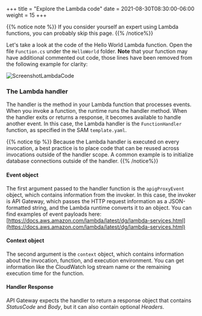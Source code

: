 +++
title = "Explore the Lambda code"
date = 2021-08-30T08:30:00-06:00
weight = 15
+++

{{% notice note %}}
If you consider yourself an expert using Lambda functions, you can probably skip this page.
{{% /notice%}}

Let's take a look at the code of the Hello World Lambda function. Open the file `Function.cs` under the `HelloWorld` folder. **Note** that your function may have additional commented out code, those lines have been removed from the following example for clarity:

![ScreenshotLambdaCode](/images/csharp/sam/cloud9_ide_lambda_code.png)

### The Lambda handler
The handler is the method in your Lambda function that processes events. When you invoke a function, the runtime runs the handler method. When the handler exits or returns a response, it becomes available to handle another event. In this case, the Lambda handler is the `FunctionHandler` function, as specified in the SAM `template.yaml`. 

{{% notice tip %}}
Because the Lambda handler is executed on every invocation, a best practice is to place code that can be reused across invocations outside of the handler scope. A common example is to initialize database connections outside of the handler.
{{% /notice%}}

#### Event object
The first argument passed to the handler function is the `apigProxyEvent` object, which contains information from the invoker. In this case, the invoker is API Gateway, which passes the HTTP request information as a JSON-formatted string, and the Lambda runtime converts it to an object. You can find examples of event payloads here: [https://docs.aws.amazon.com/lambda/latest/dg/lambda-services.html](https://docs.aws.amazon.com/lambda/latest/dg/lambda-services.html)

#### Context object
The second argument is the `context` object, which contains information about the invocation, function, and execution environment. You can get information like the CloudWatch log stream name or the remaining execution time for the function.

#### Handler Response
API Gateway expects the handler to return a response object that contains _StatusCode_ and _Body_, but it can also contain optional _Headers_. 
